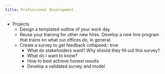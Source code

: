 ```yaml
---
title: Professional Development
---
```


- Projects
	- Design a templated outline of your work day
	- Reuse your training for other new hires. Develop a new hire program that trains on what our offices do, in general.
	- Create a survey to get feedback
	  collapsed:: true
		- What do stakeholders want? Why should they fill out this survey?
		- What do I want to know?
		- How to best achieve honest results
		- Develop a validated survey and model